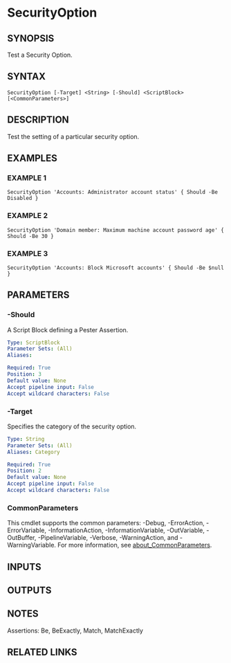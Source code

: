 ﻿---
external help file: infraspective-help.xml
Module Name: infraspective
online version: https://github.com/aldrichtr/infraspective/blob/main/docs/help/SecurityOption.md
schema: 2.0.0
---

# SecurityOption

## SYNOPSIS
Test a Security Option.

## SYNTAX

```
SecurityOption [-Target] <String> [-Should] <ScriptBlock> [<CommonParameters>]
```

## DESCRIPTION
Test the setting of a particular security option.

## EXAMPLES

### EXAMPLE 1
```
SecurityOption 'Accounts: Administrator account status' { Should -Be Disabled }
```

### EXAMPLE 2
```
SecurityOption 'Domain member: Maximum machine account password age' { Should -Be 30 }
```

### EXAMPLE 3
```
SecurityOption 'Accounts: Block Microsoft accounts' { Should -Be $null }
```

## PARAMETERS

### -Should
A Script Block defining a Pester Assertion.

```yaml
Type: ScriptBlock
Parameter Sets: (All)
Aliases:

Required: True
Position: 3
Default value: None
Accept pipeline input: False
Accept wildcard characters: False
```

### -Target
Specifies the category of the security option.

```yaml
Type: String
Parameter Sets: (All)
Aliases: Category

Required: True
Position: 2
Default value: None
Accept pipeline input: False
Accept wildcard characters: False
```

### CommonParameters
This cmdlet supports the common parameters: -Debug, -ErrorAction, -ErrorVariable, -InformationAction, -InformationVariable, -OutVariable, -OutBuffer, -PipelineVariable, -Verbose, -WarningAction, and -WarningVariable. For more information, see [about_CommonParameters](http://go.microsoft.com/fwlink/?LinkID=113216).

## INPUTS

## OUTPUTS

## NOTES
Assertions: Be, BeExactly, Match, MatchExactly

## RELATED LINKS
